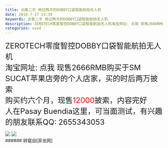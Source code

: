```yaml
---
title: 出售二手 用过两次的DOBBY口袋智能航拍无人机
date: 2018-7-17 13:39
keywords: 出售二手 用过两次的DOBBY口袋智能航拍无人机
description: ZEROTECH零度智控DOBBY口袋智能航拍无人机淘宝网址: 点我 现售2666RMB购买于SM SUCAT苹果店旁的个人店家，买的时后两万披索购买约六个月，现售12000披索，内容完好人在Pasay Buendia这里，可当面测试，有兴趣的朋友联系QQ: 2655343053
categories: used
---
```

<td class="t_f" id="postmessage_1520811">

<font size="5">ZEROTECH零度智控DOBBY口袋智能航拍无人机<br/>
淘宝网址: </font><font size="5">点我 现售2666RMB</font><font size="5">购买于SM SUCAT苹果店旁的个人店家，买的时后两万披索</font><br/>
<font size="5">购买约六个月，现售<font color="#ff0000">12000</font>披索，内容完好</font><br/>
<font size="5">人在Pasay Buendia这里，可当面测试，有兴趣的朋友联系QQ: 2655343053</font><br/>

<img aid="884713" data-cf-modified-a88cac3035c1547ab7210701-="" file="data/attachment/forum/201807/17/133847uf1tndct4zamryey.jpg.thumb.jpg" id="aimg_884713" inpost="1" onclick="" onmouseover="" src="http://www.flw.ph/data/attachment/forum/201807/17/133847uf1tndct4zamryey.jpg" style="cursor:pointer" zoomfile="data/attachment/forum/201807/17/133847uf1tndct4zamryey.jpg"/>



<img aid="884712" data-cf-modified-a88cac3035c1547ab7210701-="" file="data/attachment/forum/201807/17/133846i1j3n1ns3hn348uo.jpg.thumb.jpg" id="aimg_884712" inpost="1" onclick="" onmouseover="" src="http://www.flw.ph/data/attachment/forum/201807/17/133846i1j3n1ns3hn348uo.jpg" style="cursor:pointer" zoomfile="data/attachment/forum/201807/17/133846i1j3n1ns3hn348uo.jpg"/>


<br/>
</td>
###### 转载自[菲龙网]
